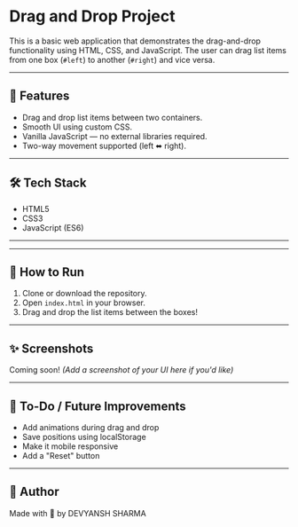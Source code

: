 # Drag and Drop Project

This is a basic web application that demonstrates the drag-and-drop functionality using HTML, CSS, and JavaScript. The user can drag list items from one box (`#left`) to another (`#right`) and vice versa.

---

## 🔧 Features

- Drag and drop list items between two containers.
- Smooth UI using custom CSS.
- Vanilla JavaScript — no external libraries required.
- Two-way movement supported (left ⬌ right).

---

## 🛠️ Tech Stack

- HTML5
- CSS3
- JavaScript (ES6)

---



---

## 🚀 How to Run

1. Clone or download the repository.
2. Open `index.html` in your browser.
3. Drag and drop the list items between the boxes!

---

## ✨ Screenshots

Coming soon! *(Add a screenshot of your UI here if you'd like)*

---

## 📌 To-Do / Future Improvements

- Add animations during drag and drop
- Save positions using localStorage
- Make it mobile responsive
- Add a "Reset" button

---

## 💖 Author

Made with 💙 by DEVYANSH SHARMA


